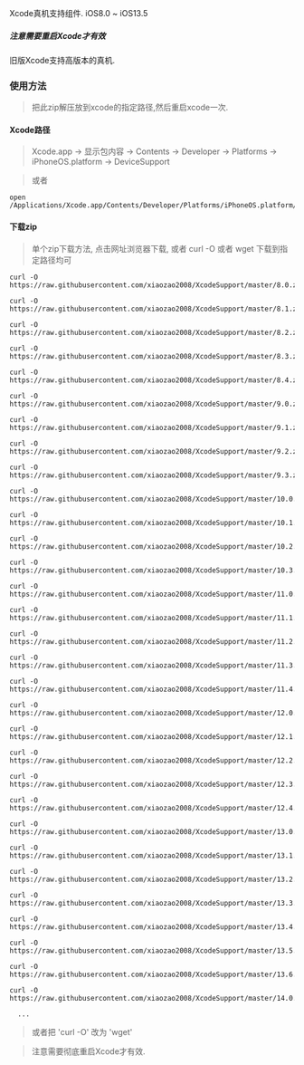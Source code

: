 Xcode真机支持组件. iOS8.0 ~ iOS13.5

##### 注意需要重启Xcode才有效

旧版Xcode支持高版本的真机.


### 使用方法

> 把此zip解压放到xcode的指定路径,然后重启xcode一次.

#### Xcode路径

> Xcode.app -> 显示包内容 -> Contents -> Developer -> Platforms -> iPhoneOS.platform -> DeviceSupport

> 或者

	open /Applications/Xcode.app/Contents/Developer/Platforms/iPhoneOS.platform/DeviceSupport 



#### 下载zip

> 单个zip下载方法, 点击网址浏览器下载, 或者 curl -O 或者 wget 下载到指定路径均可



	curl -O https://raw.githubusercontent.com/xiaozao2008/XcodeSupport/master/8.0.zip
	
	curl -O https://raw.githubusercontent.com/xiaozao2008/XcodeSupport/master/8.1.zip
	
	curl -O https://raw.githubusercontent.com/xiaozao2008/XcodeSupport/master/8.2.zip
	
	curl -O https://raw.githubusercontent.com/xiaozao2008/XcodeSupport/master/8.3.zip
	
	curl -O https://raw.githubusercontent.com/xiaozao2008/XcodeSupport/master/8.4.zip
	
	curl -O https://raw.githubusercontent.com/xiaozao2008/XcodeSupport/master/9.0.zip
	
	curl -O https://raw.githubusercontent.com/xiaozao2008/XcodeSupport/master/9.1.zip
	
	curl -O https://raw.githubusercontent.com/xiaozao2008/XcodeSupport/master/9.2.zip
	
	curl -O https://raw.githubusercontent.com/xiaozao2008/XcodeSupport/master/9.3.zip
	
	curl -O https://raw.githubusercontent.com/xiaozao2008/XcodeSupport/master/10.0.zip
	
	curl -O https://raw.githubusercontent.com/xiaozao2008/XcodeSupport/master/10.1.zip
	
	curl -O https://raw.githubusercontent.com/xiaozao2008/XcodeSupport/master/10.2.zip
	
	curl -O https://raw.githubusercontent.com/xiaozao2008/XcodeSupport/master/10.3.zip
	
	curl -O https://raw.githubusercontent.com/xiaozao2008/XcodeSupport/master/11.0.zip
	
	curl -O https://raw.githubusercontent.com/xiaozao2008/XcodeSupport/master/11.1.zip
	
	curl -O https://raw.githubusercontent.com/xiaozao2008/XcodeSupport/master/11.2.zip
	
	curl -O https://raw.githubusercontent.com/xiaozao2008/XcodeSupport/master/11.3.zip
	
	curl -O https://raw.githubusercontent.com/xiaozao2008/XcodeSupport/master/11.4.zip
	
	curl -O https://raw.githubusercontent.com/xiaozao2008/XcodeSupport/master/12.0.zip
    
	curl -O https://raw.githubusercontent.com/xiaozao2008/XcodeSupport/master/12.1.zip
	
	curl -O https://raw.githubusercontent.com/xiaozao2008/XcodeSupport/master/12.2.zip
	
	curl -O https://raw.githubusercontent.com/xiaozao2008/XcodeSupport/master/12.3.zip
	
	curl -O https://raw.githubusercontent.com/xiaozao2008/XcodeSupport/master/12.4.zip
	
	curl -O https://raw.githubusercontent.com/xiaozao2008/XcodeSupport/master/13.0.zip
	
	curl -O https://raw.githubusercontent.com/xiaozao2008/XcodeSupport/master/13.1.zip
	
	curl -O https://raw.githubusercontent.com/xiaozao2008/XcodeSupport/master/13.2.zip

	curl -O https://raw.githubusercontent.com/xiaozao2008/XcodeSupport/master/13.3.zip
	
	curl -O https://raw.githubusercontent.com/xiaozao2008/XcodeSupport/master/13.4.zip
	
	curl -O https://raw.githubusercontent.com/xiaozao2008/XcodeSupport/master/13.5.zip
	
	curl -O https://raw.githubusercontent.com/xiaozao2008/XcodeSupport/master/13.6.zip
	
	curl -O https://raw.githubusercontent.com/xiaozao2008/XcodeSupport/master/14.0.zip
	
      ...
	
	
> 或者把 'curl -O' 改为 'wget'

> 注意需要彻底重启Xcode才有效.
